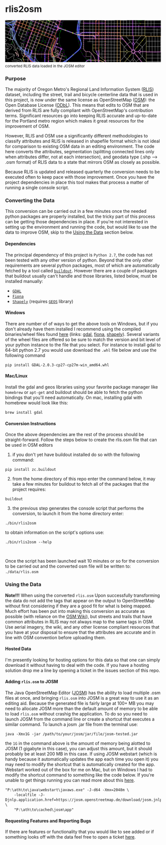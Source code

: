 
# rlis2osm
![rlis2osm in josm](./images/rlis2osm_in_josm_slim.png?raw=true)
<small>converted RLIS data loaded in the JOSM editor</small>

### Purpose
The majority of Oregon Metro's Regional Land Information System ([RLIS](http://www.oregonmetro.gov/rlis-live)) dataset, including the street, trail and bicycle centerline data that is used in this project, is now under the same license as OpenStreetMap ([OSM](osm.org)): the Open Database License ([ODbL](http://opendatacommons.org/licenses/odbl/)).  This means that edits to OSM that are derived from RLIS are fully compliant with OpenStreetMap's contribution terms.  Significant resources go into keeping RLIS accurate and up-to-date for the Portland metro region which makes it great resources for the improvement of OSM.

However, RLIS and OSM use a significantly different methodologies to classify attributes and RLIS is released in shapefile format which is not ideal for comparison to existing OSM data in an editing environment.  The code here converts the attributes, segmentation (splitting connected lines only when attributes differ, not at each intersection), and geodata type (.shp --> .osm format) of RLIS data to a state that mirrors OSM as closely as possible.

Because RLIS is updated and released quarterly the conversion needs to be executed often to keep pace with those improvement.  Once you have the project dependencies in place this tool makes that process a matter of running a single console script.

### Converting the Data
This conversion can be carried out in a few minutes once the needed python packages are properly installed, but the tricky part of this process can be getting those dependencies in place.  If you're not interested in setting up the environment and running the code, but would like to use the data to improve OSM, skip to the [Using the Data](#using-the-data) section below.

#### Dependencies
The principal dependency of this project is `Python 2.7`, the code has not been tested with any other version of python. Beyond that the only other requirements are several python packages, most of which are automatically fetched by a tool called [`buildout`](https://pypi.python.org/pypi/zc.buildout/2.5.3).  However there are a couple of packages that buildout usually can't handle and those libraries, listed below, must be installed manually:
* [`GDAL`](http://www.gdal.org/)
* [`Fiona`](https://github.com/Toblerity/Fiona)
* [`Shapely`](https://github.com/Toblerity/Shapely) (requires [`GEOS`](https://trac.osgeo.org/geos/) library)

#### Windows
There are number of of ways to get the above tools on Windows, but if you don't already have them installed I recommend using the compiled binaries/wheel files found [here](http://www.lfd.uci.edu/~gohlke/pythonlibs) (links: [gdal](http://www.lfd.uci.edu/~gohlke/pythonlibs/#gdal), [fiona](http://www.lfd.uci.edu/~gohlke/pythonlibs/#fiona), [shapely](http://www.lfd.uci.edu/~gohlke/pythonlibs/#shapely)).  Several variants of the wheel files are offered so be sure to match the version and bit level of your python instance to the file that you select.  For instance to install gdal to 64-bit python 2.7 you would use download the `.whl` file below and use the following command 
```
pip install GDAL-2.0.3-cp27-cp27m-win_amd64.whl
```

#### Mac/Linux
Install the gdal and geos libraries using your favorite package manager like `homebrew` or `apt-get` and buildout should be able to fetch the python bindings that you'll need automatically.  On mac, installing gdal with homebrew would look like this:
```
brew install gdal
```

#### Conversion Instructions
Once the above dependencies are the rest of the process should be straight-forward.  Follow the steps below to create the rlis.osm file that can be used in OSM editors
1. if you don't yet have buildout installed do so with the following command:
```
pip install zc.buildout
```
2. from the home directory of this repo enter the command below, it may take a few minutes for buildout to fetch all of the packages that the project requires:
```
buildout
```
3. the previous step generates the console script that performs the conversion, to launch it from the home directory enter:
```
./bin/rlis2osm
```
to obtain information on the script's options use:
```
./bin/rlis2osm --help
```
<br>

Once the script has been launched wait 10 minutes or so for the conversion to be carried out and the converted osm file will be written to: `./data/rlis.osm`

### Using the Data
**Note!!!** When using the converted `rlis.osm` Upon successfully transforming the data do not add the tags that appear on the output to OpenStreetMap without first considering if they are a good fit for what is being mapped.  Much effort has been put into making this conversion as accurate as possible (with reliance on the [OSM Wiki](wiki.osm.org)), but streets and trails that have common attributes in RLIS may not always map to the same tags in OSM.  Use aerial imagery, the wiki, and any other license compliant resources that you have at your disposal to ensure that the attributes are accurate and in line with OSM convention before uploading them.

#### Hosted Data
I'm presently looking for hosting options for this data so that one can simply download it without having to deal with the code.  If you have a hosting solution drop me a line by opening a ticket in the issues section of this repo.

#### Adding `rlis.osm` to JOSM
The Java OpenStreetMap Editor ([JOSM](https://josm.openstreetmap.de/)) has the ability to load multiple .osm files at once, and bringing `rlis.osm` into JOSM is a great way to use it as an editing aid.  Because the generated file is fairly large at 100+ MB you may need to allocate JOSM more than the default amount of memory to be able to load `rlis.osm` without crashig the application.  To do so you need to launch JOSM from the command line or create a shortcut that executes a similar command.  To launch a josm .jar file from the terminal use:
```
java -Xmx1G -jar /path/to/your/josm/jar/file/josm-tested.jar
```
the `1G` in the command above is the amount of memory being alotted to JOSM (1 gigabyte in this case), you can adjust this amount, but it should probably be at least 200 MB in this case.  If using JOSM webstart (which is handy because it automatically updates the app each time you open it) you may need to modify the shortcut that is automatically created for the app.  Webstart worked out of the box for me on Mac, but on Windows I had to modify the shortcut command to something like the code below.  If you're unable to get things running you can read more about this [here](https://josm.openstreetmap.de/wiki/Download#VMselectiononWindowsx64).
```
"P:\ath\to\java\webstart\javaws.exe" -J-d64 -Xmx=2048m \ 
    -localfile -J-Djnlp.application.href=https://josm.openstreetmap.de/download/josm.jnlp \
    "P:\ath\to\cached\josm\app"
```

#### Requesting Features and Reporting Bugs
If there are features or functionality that you would like to see added or if something looks off with the data feel free to open a ticket [here](https://github.com/grant-humphries/rlis2osm/issues).
